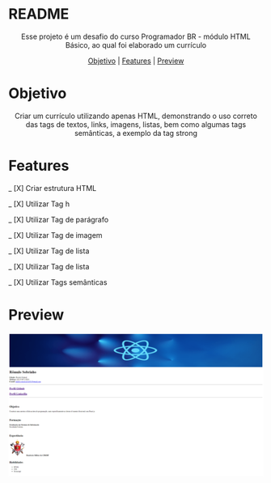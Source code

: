# README

<p align="center">Esse projeto é um desafio do curso Programador BR - módulo HTML Básico, ao qual foi elaborado um currículo</p>

<p align="center">
  <a href="#objetivo">Objetivo</a> |
  <a href="#features">Features</a> |
  <a href="#preview">Preview</a>
</p>



# Objetivo
<p align="center">
  Criar um currículo utilizando apenas HTML, demonstrando o uso correto das tags de textos, links, imagens, listas, bem como algumas tags semânticas, a exemplo da tag strong 
</p>



# Features

_ [X] Criar estrutura HTML

_ [X] Utilizar Tag h

_ [X] Utilizar Tag de parágrafo

_ [X] Utilizar Tag de imagem

_ [X] Utilizar Tag de lista

_ [X] Utilizar Tag de lista

_ [X] Utilizar Tags semânticas


# Preview

<img src="./assets/preview.png" alt="Imagem do currículo">